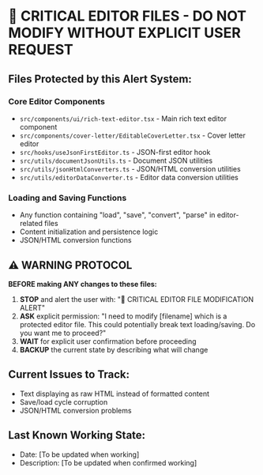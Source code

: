 # 🚨 CRITICAL EDITOR FILES - DO NOT MODIFY WITHOUT EXPLICIT USER REQUEST

## Files Protected by this Alert System:

### Core Editor Components
- `src/components/ui/rich-text-editor.tsx` - Main rich text editor component
- `src/components/cover-letter/EditableCoverLetter.tsx` - Cover letter editor
- `src/hooks/useJsonFirstEditor.ts` - JSON-first editor hook
- `src/utils/documentJsonUtils.ts` - Document JSON utilities
- `src/utils/jsonHtmlConverters.ts` - JSON/HTML conversion utilities
- `src/utils/editorDataConverter.ts` - Editor data conversion utilities

### Loading and Saving Functions
- Any function containing "load", "save", "convert", "parse" in editor-related files
- Content initialization and persistence logic
- JSON/HTML conversion functions

## ⚠️ WARNING PROTOCOL

**BEFORE making ANY changes to these files:**

1. **STOP** and alert the user with: "🚨 CRITICAL EDITOR FILE MODIFICATION ALERT"
2. **ASK** explicit permission: "I need to modify [filename] which is a protected editor file. This could potentially break text loading/saving. Do you want me to proceed?"
3. **WAIT** for explicit user confirmation before proceeding
4. **BACKUP** the current state by describing what will change

## Current Issues to Track:
- Text displaying as raw HTML instead of formatted content
- Save/load cycle corruption
- JSON/HTML conversion problems

## Last Known Working State:
- Date: [To be updated when working]
- Description: [To be updated when confirmed working]